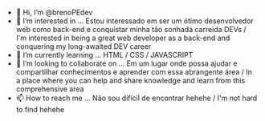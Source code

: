- 👋 Hi, I’m @brenoPEdev
- 👀 I’m interested in ... Estou interessado em ser um ótimo desenvolvedor web como back-end e conquistar minha tão sonhada carreida DEVs / I'm interested in being a great web developer as a back-end and conquering my long-awaited DEV career
- 🌱 I’m currently learning ... HTML / CSS / JAVASCRIPT
- 💞️ I’m looking to collaborate on ... Em um lugar onde possa ajudar e compartilhar conhecimentos e aprender com essa abrangente área / In a place where you can help and share knowledge and learn from this comprehensive area
- 📫 How to reach me ... Não sou difícil de encontrar hehehe / I'm not hard to find hehehe

<!---
brenoPEdev/brenoPEdev is a ✨ special ✨ repository because its `README.md` (this file) appears on your GitHub profile.
You can click the Preview link to take a look at your changes.
--->
